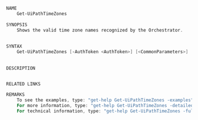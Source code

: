 ﻿```PowerShell

NAME
    Get-UiPathTimeZones
    
SYNOPSIS
    Shows the valid time zone names recognized by the Orchestrator.
    
    
SYNTAX
    Get-UiPathTimeZones [-AuthToken <AuthToken>] [<CommonParameters>]
    
    
DESCRIPTION
    

RELATED LINKS

REMARKS
    To see the examples, type: "get-help Get-UiPathTimeZones -examples".
    For more information, type: "get-help Get-UiPathTimeZones -detailed".
    For technical information, type: "get-help Get-UiPathTimeZones -full".



```
